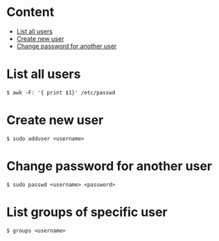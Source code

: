 # Content
* [List all users]()
* [Create new user]()
* [Change password for another user]()
# List all users
```shell
$ awk -F: '{ print $1}' /etc/passwd
```
# Create new user
```shell
$ sudo adduser <username>
```
# Change password for another user
```shell
$ sudo passwd <username> <password>
```
# List groups of specific user
```shell
$ groups <username>
```
